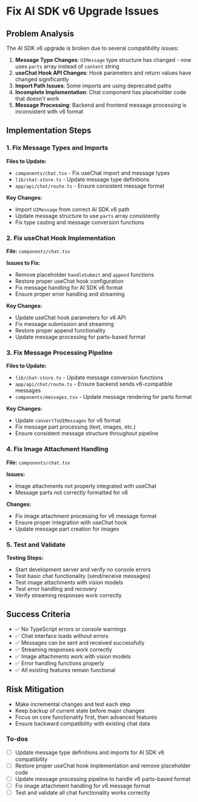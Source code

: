 <!-- 9683a3bb-b6ee-4094-abfa-08d7ea48eed8 0968980d-1d15-41c8-ae36-d9513300d60f -->
# Fix AI SDK v6 Upgrade Issues

## Problem Analysis

The AI SDK v6 upgrade is broken due to several compatibility issues:

1. **Message Type Changes**: `UIMessage` type structure has changed - now uses `parts` array instead of `content` string
2. **useChat Hook API Changes**: Hook parameters and return values have changed significantly
3. **Import Path Issues**: Some imports are using deprecated paths
4. **Incomplete Implementation**: Chat component has placeholder code that doesn't work
5. **Message Processing**: Backend and frontend message processing is inconsistent with v6 format

## Implementation Steps

### 1. Fix Message Types and Imports

**Files to Update:**

- `components/chat.tsx` - Fix useChat import and message types
- `lib/chat-store.ts` - Update message type definitions
- `app/api/chat/route.ts` - Ensure consistent message format

**Key Changes:**

- Import `UIMessage` from correct AI SDK v6 path
- Update message structure to use `parts` array consistently
- Fix type casting and message conversion functions

### 2. Fix useChat Hook Implementation

**File:** `components/chat.tsx`

**Issues to Fix:**

- Remove placeholder `handleSubmit` and `append` functions
- Restore proper useChat hook configuration
- Fix message handling for AI SDK v6 format
- Ensure proper error handling and streaming

**Key Changes:**

- Update useChat hook parameters for v6 API
- Fix message submission and streaming
- Restore proper append functionality
- Update message processing for parts-based format

### 3. Fix Message Processing Pipeline

**Files to Update:**

- `lib/chat-store.ts` - Update message conversion functions
- `app/api/chat/route.ts` - Ensure backend sends v6-compatible messages
- `components/messages.tsx` - Update message rendering for parts format

**Key Changes:**

- Update `convertToUIMessages` for v6 format
- Fix message part processing (text, images, etc.)
- Ensure consistent message structure throughout pipeline

### 4. Fix Image Attachment Handling

**File:** `components/chat.tsx`

**Issues:**

- Image attachments not properly integrated with useChat
- Message parts not correctly formatted for v6

**Changes:**

- Fix image attachment processing for v6 message format
- Ensure proper integration with useChat hook
- Update message part creation for images

### 5. Test and Validate

**Testing Steps:**

- Start development server and verify no console errors
- Test basic chat functionality (send/receive messages)
- Test image attachments with vision models
- Test error handling and recovery
- Verify streaming responses work correctly

## Success Criteria

- ✅ No TypeScript errors or console warnings
- ✅ Chat interface loads without errors
- ✅ Messages can be sent and received successfully
- ✅ Streaming responses work correctly
- ✅ Image attachments work with vision models
- ✅ Error handling functions properly
- ✅ All existing features remain functional

## Risk Mitigation

- Make incremental changes and test each step
- Keep backup of current state before major changes
- Focus on core functionality first, then advanced features
- Ensure backward compatibility with existing chat data

### To-dos

- [ ] Update message type definitions and imports for AI SDK v6 compatibility
- [ ] Restore proper useChat hook implementation and remove placeholder code
- [ ] Update message processing pipeline to handle v6 parts-based format
- [ ] Fix image attachment handling for v6 message format
- [ ] Test and validate all chat functionality works correctly